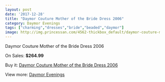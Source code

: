 ```yaml
---
layout: post
date: '2017-12-28'
title: "Daymor Couture Mother of the Bride Dress 2006"
category: Daymor Evenings
tags: ["charming","dresses","bride","beaded","daymor"]
image: http://img.princessan.com/4562-thickbox_default/daymor-couture-mother-of-the-bride-dress-2006.jpg
---
```

Daymor Couture Mother of the Bride Dress 2006

On Sales: **$264.99**
<a href="https://www.princessan.com/en/daymor-evenings/2155-daymor-couture-mother-of-the-bride-dress-2006.html"><amp-img layout="responsive" width="600" height="600" src="//img.princessan.com/4562-thickbox_default/daymor-couture-mother-of-the-bride-dress-2006.jpg" alt="Daymor Couture Mother of the Bride Dress 2006 0" /></a>

Buy it: [Daymor Couture Mother of the Bride Dress 2006](https://www.princessan.com/en/daymor-evenings/2155-daymor-couture-mother-of-the-bride-dress-2006.html "Daymor Couture Mother of the Bride Dress 2006")

View more: [Daymor Evenings](https://www.princessan.com/en/17-daymor-evenings "Daymor Evenings")
